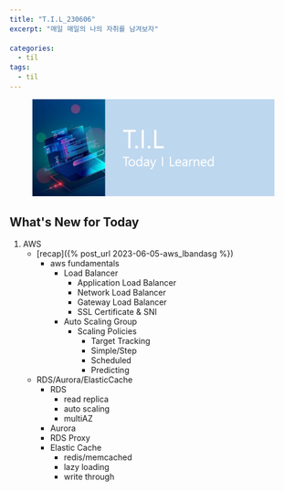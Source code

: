 ```yaml
---
title: "T.I.L_230606"
excerpt: "매일 매일의 나의 자취를 남겨보자"

categories:
  - til
tags:
  - til
---
```

<figure>
    <img src="/assets/images/til_image.png">
</figure>

## What's New for  Today   
1. AWS
    - [recap]({% post_url 2023-06-05-aws_lbandasg %})
        - aws fundamentals
            - Load Balancer
                - Application Load Balancer
                - Network Load Balancer
                - Gateway Load Balancer
                - SSL Certificate & SNI
            - Auto Scaling Group
                - Scaling Policies
                    - Target Tracking
                    - Simple/Step
                    - Scheduled
                    - Predicting
    - RDS/Aurora/ElasticCache
        - RDS
            - read replica
            - auto scaling
            - multiAZ
        - Aurora
        - RDS Proxy
        - Elastic Cache
            - redis/memcached
            - lazy loading
            - write through


  